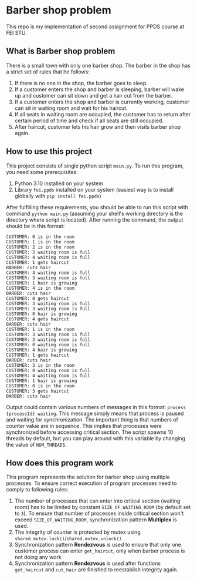 # Barber shop problem
This repo is my implementation of second assignment for PPDS course at FEI STU.

## What is Barber shop problem
There is a small town with only one barber shop. The barber in the shop has a strict set of rules that he follows:

1. If there is no one in the shop, the barber goes to sleep.
2. If a customer enters the shop and barber is sleeping, barber will wake up and customer can sit down and get a hair cut from the barber.
3. If a customer enters the shop and barber is currently working, customer can sit in waiting room and wait for his haircut.
4. If all seats in waiting room are occupied, the customer has to return after certain period of time and check if all seats are still occupied.
5. After haircut, customer lets his hair grow and then visits barber shop again.

## How to use this project
This project consists of single python script `main.py`. To run this program, you need some prerequisites: 
1. Python 3.10 installed on your system
2. Library `fei.ppds` installed on your system (easiest way is to install globally with `pip install fei.ppds`)

After fulfilling these requirements, you should be able to run this script with command `python main.py` (assuming your shell's working directory is the directory where script is located).
After running the command, the output should be in this format: 
```
CUSTOMER: 0 is in the room
CUSTOMER: 1 is in the room
CUSTOMER: 2 is in the room
CUSTOMER: 3 waiting room is full
CUSTOMER: 4 waiting room is full
CUSTOMER: 1 gets haircut
BARBER: cuts hair
CUSTOMER: 4 waiting room is full
CUSTOMER: 3 waiting room is full
CUSTOMER: 1 hair is growing
CUSTOMER: 4 is in the room
BARBER: cuts hair
CUSTOMER: 0 gets haircut
CUSTOMER: 3 waiting room is full
CUSTOMER: 3 waiting room is full
CUSTOMER: 0 hair is growing
CUSTOMER: 4 gets haircut
BARBER: cuts hair
CUSTOMER: 1 is in the room
CUSTOMER: 3 waiting room is full
CUSTOMER: 3 waiting room is full
CUSTOMER: 0 waiting room is full
CUSTOMER: 4 hair is growing
CUSTOMER: 1 gets haircut
BARBER: cuts hair
CUSTOMER: 3 is in the room
CUSTOMER: 0 waiting room is full
CUSTOMER: 4 waiting room is full
CUSTOMER: 1 hair is growing
CUSTOMER: 0 is in the room
CUSTOMER: 3 gets haircut
BARBER: cuts hair
```

Output could contain various numbers of messages in this format: `process {processId} waiting`. This message simply means that process is paused and waiting for synchronization.
The important thing is that numbers of counter value are in sequence. This implies that processes were synchronized before accessing critical section.
The script spawns 10 threads by default, but you can play around with this variable by changing the value of `NUM_THREADS`.

## How does this program work
This program represents the solution for barber shop using multiple processes. To ensure correct execution of program processes need to comply to following rules:
1. The number of processes that can enter into critical section (waiting room) has to be limited by constant `SIZE_OF_WAITING_ROOM` (by default set to `3`). To ensure that number of processes inside critical section won't exceed `SIZE_OF_WAITING_ROOM`, synchronization pattern **Multiplex** is used.
2. The integrity of counter is protected by mutex using `shared.mutex.lock()`/`shared.mutex.unlock()`
3. Synchronization pattern **Rendezvous** is used to ensure that only one customer process can enter `get_haircut`, only when barber process is not doing any work
4. Synchronization pattern **Rendezvous** is used after functions `get_haircut` and `cut_hair` are finished to reestablish integrity again.

